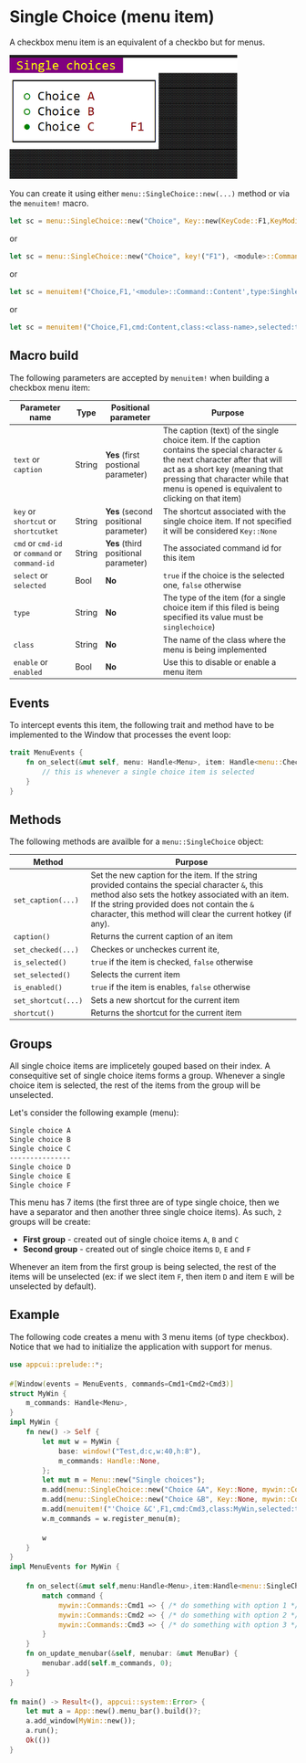 # Single Choice (menu item)

 A checkbox menu item is an equivalent of a checkbo but for menus. 
 
 <img src="img/singlechoice.png" width=400/>
 
 You can create it using either `menu::SingleChoice::new(...)` method or via the `menuitem!` macro.

 ```rs
 let sc = menu::SingleChoice::new("Choice", Key::new(KeyCode::F1,KeyModifier::None), <module>::Command::Content);
 ```
 or
 ```rs
 let sc = menu::SingleChoice::new("Choice", key!("F1"), <module>::Command::Content);
 ```
 or
 ```rs
 let sc = menuitem!("Choice,F1,'<module>::Command::Content',type:SinghleChoice");
 ```
 or
 ```rs
 let sc = menuitem!("Choice,F1,cmd:Content,class:<class-name>,selected:true");
 ```

## Macro build

The following parameters are accepted by `menuitem!` when building a checkbox menu item:

| Parameter name                                 | Type   | Positional parameter                  | Purpose                                                                                                                                                                                                                                                       |
| ---------------------------------------------- | ------ | ------------------------------------- | ------------------------------------------------------------------------------------------------------------------------------------------------------------------------------------------------------------------------------------------------------------- |
| `text` or `caption`                            | String | **Yes** (first postional parameter)   | The caption (text) of the single choice item. If the caption contains the special character `&` the next character after that will act as a short key (meaning that pressing that character while that menu is opened is equivalent to clicking on that item) |
| `key` or `shortcut` or `shortcutket`           | String | **Yes** (second positional parameter) | The shortcut associated with the single choice item. If not specified it will be considered `Key::None`                                                                                                                                                       |
| `cmd` or `cmd-id` or `command` or `command-id` | String | **Yes** (third positional parameter)  | The associated command id for this item                                                                                                                                                                                                                       |
| `select` or `selected`                         | Bool   | **No**                                | `true` if the choice is the selected one, `false` otherwise                                                                                                                                                                                                   |
| `type`                                         | String | **No**                                | The type of the item (for a single choice item if this filed is being specified its value must be `singlechoice`)                                                                                                                                             |
| `class`                                        | String | **No**                                | The name of the class where the menu is being implemented                                                                                                                                                                                                     |
| `enable` or `enabled`                          | Bool   | **No**                                | Use this to disable or enable a menu item                                                                                                                                                                                                                     |

## Events
To intercept events this item, the following trait and method have to be implemented to the Window that processes the event loop:
```rs
trait MenuEvents {
    fn on_select(&mut self, menu: Handle<Menu>, item: Handle<menu::CheckBox>, command: <module>::Commands) {
        // this is whenever a single choice item is selected
    }
}
```

## Methods

The following methods are availble for a `menu::SingleChoice` object:

| Method              | Purpose                                                                                                                                                                                                                                                               |
| ------------------- | --------------------------------------------------------------------------------------------------------------------------------------------------------------------------------------------------------------------------------------------------------------------- |
| `set_caption(...)`  | Set the new caption for the item. If the string provided contains the special character `&`, this method also sets the hotkey associated with an item. If the string provided does not contain the `&` character, this method will clear the current hotkey (if any). |
| `caption()`         | Returns the current caption of an item                                                                                                                                                                                                                                |
| `set_checked(...)`  | Checkes or uncheckes current ite,                                                                                                                                                                                                                                     |
| `is_selected()`     | `true` if the item is checked, `false` otherwise                                                                                                                                                                                                                      |
| `set_selected()`    | Selects the current item                                                                                                                                                                                                                                              |
| `is_enabled()`      | `true` if the item is enables, `false` otherwise                                                                                                                                                                                                                      |
| `set_shortcut(...)` | Sets a new shortcut for the current item                                                                                                                                                                                                                              |
| `shortcut()`        | Returns the shortcut for the current item                                                                                                                                                                                                                             |

## Groups

All single choice items are implicetely gouped based on their index. A consequitive set of single choice items forms a group. Whenever a single choice item is selected, the rest of the items from the group will be unselected.

Let's consider the following example (menu):
```
Single choice A
Single choice B
Single choice C
---------------
Single choice D
Single choice E
Single choice F
```

This menu has 7 items (the first three are of type single choice, then we have a separator and then another three single choice items). As such, `2` groups will be create:
- **First group** - created out of single choice items `A`, `B` and `C`
- **Second group** - created out of single choice items `D`, `E` and `F`

Whenever an item from the first group is being selected, the rest of the items will be unselected (ex: if we slect item `F`, then item `D` and item `E` will be unselected by default).

## Example

The following code creates a menu with 3 menu items (of type checkbox). Notice that we had to initialize the application with support for menus.

```rs
use appcui::prelude::*;

#[Window(events = MenuEvents, commands=Cmd1+Cmd2+Cmd3)]
struct MyWin {
    m_commands: Handle<Menu>,
}
impl MyWin {
    fn new() -> Self {
        let mut w = MyWin {
            base: window!("Test,d:c,w:40,h:8"),
            m_commands: Handle::None,
        };
        let mut m = Menu::new("Single choices");
        m.add(menu::SingleChoice::new("Choice &A", Key::None, mywin::Commands::Cmd1,false));
        m.add(menu::SingleChoice::new("Choice &B", Key::None, mywin::Commands::Cmd2,false));
        m.add(menuitem!("'Choice &C',F1,cmd:Cmd3,class:MyWin,selected:true"));
        w.m_commands = w.register_menu(m);

        w
    }
}
impl MenuEvents for MyWin {

    fn on_select(&mut self,menu:Handle<Menu>,item:Handle<menu::SingleChoice>,command:mywin::Commands) {
        match command {
            mywin::Commands::Cmd1 => { /* do something with option 1 */ },
            mywin::Commands::Cmd2 => { /* do something with option 2 */ },
            mywin::Commands::Cmd3 => { /* do something with option 3 */ },
        }
    }
    fn on_update_menubar(&self, menubar: &mut MenuBar) {
        menubar.add(self.m_commands, 0);
    }
}

fn main() -> Result<(), appcui::system::Error> {
    let mut a = App::new().menu_bar().build()?;
    a.add_window(MyWin::new());
    a.run();
    Ok(())
}
```